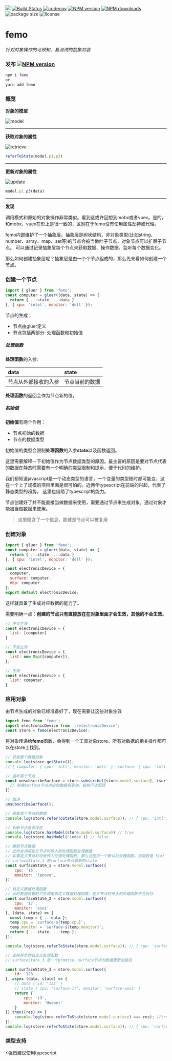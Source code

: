 <a href="https://996.icu"><img src="https://img.shields.io/badge/link-996.icu-red.svg"></a>
[![Build Status](https://travis-ci.com/ZhouYK/femo.svg?branch=master)](https://travis-ci.com/ZhouYK/femo)
[![codecov](https://codecov.io/gh/ZhouYK/femo/branch/master/graph/badge.svg)](https://codecov.io/gh/ZhouYK/femo)
[![NPM version](https://img.shields.io/npm/v/femo.svg?style=flat)](https://www.npmjs.com/package/femo)
[![NPM downloads](http://img.shields.io/npm/dm/femo.svg?style=flat)](https://www.npmjs.com/package/femo)
![package size](https://img.shields.io/bundlephobia/minzip/femo.svg?style=flat)
![license](https://img.shields.io/github/license/ZhouYK/glue-redux.svg)
# femo

*针对对象操作的可预知、易测试的抽象封装*

### 发布 [![NPM version](https://img.shields.io/npm/v/femo.svg?style=flat)](https://www.npmjs.com/package/femo)

```bash
npm i femo
or
yarn add femo
```

### 概览

**对象的模型**

![model](./assets/model.jpg)
___

**获取对象的属性**

![retrieve](./assets/retrieve.jpg)
```js
referToState(model.p1.p3)
```
___

**更新对象的属性**

![update](./assets/update.jpg)

```js
model.p1.p3(data)
```
---
**发现**

调用模式和原始的对象操作非常类似。看到这或许回想到mobx或者vuex。是的，和mobx、vuex在形上是很一致的，区别在于femo没有使用属性劫持或代理。

femo内部维护了一个抽象层。抽象层是树状结构，非对象类型(比如string、number、array、map、set等)的节点会被当做叶子节点，对象节点可以扩展子节点。
可以通过记录抽象层每个节点来获取数据、操作数据、监听每个数据变化。

那么如何创建抽象层呢？抽象层是由一个个节点组成的，那么先来看如何创建一个节点。

### 创建一个节点

```js
import { gluer } from 'femo';
const computer = gluer((data, state) => {
  return { ...state, ...data }
}, { cpu: 'intel', monitor: 'dell' });
```

节点的生成：
* 节点由gluer定义
* 节点包括两部分: 处理函数和初始值

##### 处理函数

**处理函数**的入参:

| data | state |
| :--- | :---  |
| 节点从外部接收的入参 | 节点当前的数据 |

**处理函数**的返回会作为节点新的值。

##### 初始值

**初始值**有两个作用：

* 节点初始的数据
* 节点的数据类型

初始值的类型会限制**处理函数**的入参**state**以及函数返回。

这里需要解释一下初始值作为节点数据类型的原因。最主要的原因是要对节点代表的数据在静态时需要有一个明确的类型限制和提示，便于代码的维护。

我们都知道javascript是一个动态类型的语言，一个变量的类型随时都可能变，这在一个上了规模的项目里面是很可怕的。近两年typescript在前端的兴起，代表了静态类型的趋势。
这里也借助了typescript的能力。

节点创建好了并不能直接当做数据来使用，需要通过节点来生成对象，通过对象才能被当做数据来使用。

> 这里隐含了一个信息，那就是节点可以被复用

### 创建对象

```js
import { gluer } from 'femo';
const computer = gluer((data, state) => {
  return { ...state, ...data }
}, { cpu: 'intel', monitor: 'dell' });

const electronicDevice = {
  computer,
  surface: computer,
  mbp: computer
};
export default electronicDevice;
```

这样就具备了生成对应数据的能力了。

需要明确一点：**创建的节点只有直接放在在对象里面才会生效，其他的不会生效**。

```js
// 不会生效
const electronicDevice = {
  list: [computer]
}

// 不会生效
const electronicDevice = {
  list: new Map([computer]),
};

// 生效
const electronicDevice = {
  list: computer,
}

```

### 应用对象

由节点生成的对象已经准备好了，现在需要让这些对象生效

```js
import femo from 'femo';
import electronicDevice from './electronicDevice';
const store = femo(electronicDevice);
```

将对象传递给**femo**函数，会得到一个工具对象store。所有对数据的相关操作都可以在store上找到。

```js
// 获取整个数据对象
console.log(store.getState());
// { computer: { cpu: 'intl', monitor: 'dell' }, surface: { cpu: 'intl', monitor: 'dell' }, mbp: { cpu: 'intl', monitor: 'dell' } }

// 监听某个节点
const unsubscribeSurface = store.subscribe([store.model.surface], (surface) => {
  // 如果surface节点对应的数据有变动，会执行该回调
});

// 取消
unsubscribeSurface();

// 获取某个节点的数据
console.log(store.referToState(store.model.surface)); // { cpu: 'intl', monitor: 'dell' }

// 判断节点是否存在
console.log(store.hasModel(store.model.surface)) // true
console.log(store.hasModel('index')) // false

// 更新节点数据
// 此时会调用定义节点时传入的处理函数处理数据
// 如果定义节点时没有传入任何处理函数，那么会提供一个默认的处理函数。该函数是 f(x) = x;
// surfaceState_1 是surface节点最新的state
const surfaceState_1 = store.model.surface({
    cpu: 'i5',
    monitor: 'lenovo',
});

// 自定义数据处理函数
// 此时数据处理时只会调用自定义数据处理函数，定义节点时传入的处理函数不会执行
const surfaceState_2 = store.model.surface({
	cpu: 'i7',
	monitor: 'asus'
}, (data, state) => {
  const temp = { ...data };
  temp.cpu = `surface-${temp.cpu}`;
  temp.monitor = `surface-${temp.monitor}`;
  return { ...state, ...temp };
});

console.log(store.referToState(store.model.surface)); // { cpu: 'surface-i7', monitor: 'surface-asus' }

// 支持异步的自定义处理函数
// surfaceState_3 是一个promise，surface节点的数据更新会延后

const surfaceState_3 = store.model.surface({
	id: '123'
}, async (data, state) => {
    // data { id: '123' }
    // state { cpu: 'surface-i7', monitor: 'surface-asus' }
    return {
        cpu: 'i9',
        monitor: 'Huawei'
    }
}).then((res) => {
    console.log(store.referToState(store.model.surface) === res); //true { cpu: 'i9', monitor: 'Huawei' }
});
console.log(store.referToState(store.model.surface)); // { cpu: 'surface-i7', monitor: 'surface-asus' }
```

### 类型支持

⚡️强烈建议使用typescript


